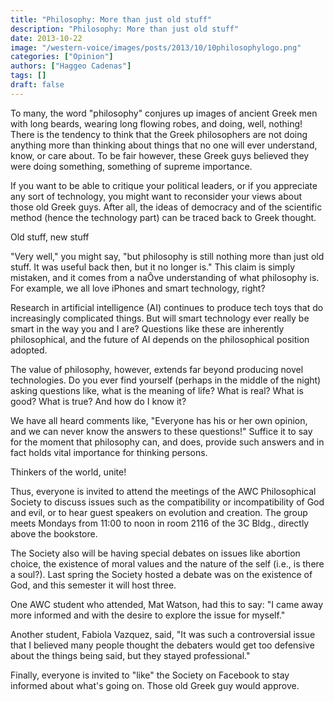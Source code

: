 ```yaml
---
title: "Philosophy: More than just old stuff"
description: "Philosophy: More than just old stuff"
date: 2013-10-22
image: "/western-voice/images/posts/2013/10/10philosophylogo.png"
categories: ["Opinion"]
authors: ["Haggeo Cadenas"]
tags: []
draft: false
---
```

To many, the word "philosophy" conjures up images of ancient Greek men with long beards, wearing long flowing robes, and doing, well, nothing! There is the tendency to think that the Greek philosophers are not doing anything more than thinking about things that no one will ever understand, know, or care about. To be fair however, these Greek guys believed they were doing something, something of supreme importance.

If you want to be able to critique your political leaders, or if you appreciate any sort of technology, you might want to reconsider your views about those old Greek guys. After all, the ideas of democracy and of the scientific method (hence the technology part) can be traced back to Greek thought.

Old stuff, new stuff

"Very well," you might say, "but philosophy is still nothing more than just old stuff. It was useful back then, but it no longer is." This claim is simply mistaken, and it comes from a naÔve understanding of what philosophy is. For example, we all love iPhones and smart technology, right?

Research in artificial intelligence (AI) continues to produce tech toys that do increasingly complicated things. But will smart technology ever really be smart in the way you and I are? Questions like these are inherently philosophical, and the future of AI depends on the philosophical position adopted.

The value of philosophy, however, extends far beyond producing novel technologies. Do you ever find yourself (perhaps in the middle of the night) asking questions like, what is the meaning of life? What is real? What is good? What is true? And how do I know it?

We have all heard comments like, "Everyone has his or her own opinion, and we can never know the answers to these questions!" Suffice it to say for the moment that philosophy can, and does, provide such answers and in fact holds vital importance for thinking persons.

Thinkers of the world, unite!

Thus, everyone is invited to attend the meetings of the AWC Philosophical Society to discuss issues such as the compatibility or incompatibility of God and evil, or to hear guest speakers on evolution and creation. The group meets Mondays from 11:00 to noon in room 2116 of the 3C Bldg., directly above the bookstore.

The Society also will be having special debates on issues like abortion choice, the existence of moral values and the nature of the self (i.e., is there a soul?). Last spring the Society hosted a debate was on the existence of God, and this semester it will host three.

One AWC student who attended, Mat Watson, had this to say: "I came away more informed and with the desire to explore the issue for myself."

Another student, Fabiola Vazquez, said, "It was such a controversial issue that I believed many people thought the debaters would get too defensive about the things being said, but they stayed professional."

Finally, everyone is invited to "like" the Society on Facebook to stay informed about what's going on. Those old Greek guy would approve.